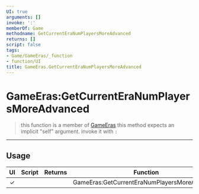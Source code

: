```yaml
---
UI: true
arguments: []
invoke: ':'
memberOf: Game
methodname: GetCurrentEraNumPlayersMoreAdvanced
returns: []
script: false
tags:
- Game/GameEras/_function
- function/UI
title: GameEras.GetCurrentEraNumPlayersMoreAdvanced
---
```

# GameEras:GetCurrentEraNumPlayersMoreAdvanced
> this function is a member of [GameEras](civ-6/lua/GameEras.md)
> this method expects an implicit "self" argument. invoke it with `:`
-----
## Usage
|  UI | Script | Returns | Function | Arguments |
|:---:|:------:|-------:|:--------:|:---------|
|✓| ||GameEras:GetCurrentEraNumPlayersMoreAdvanced||
